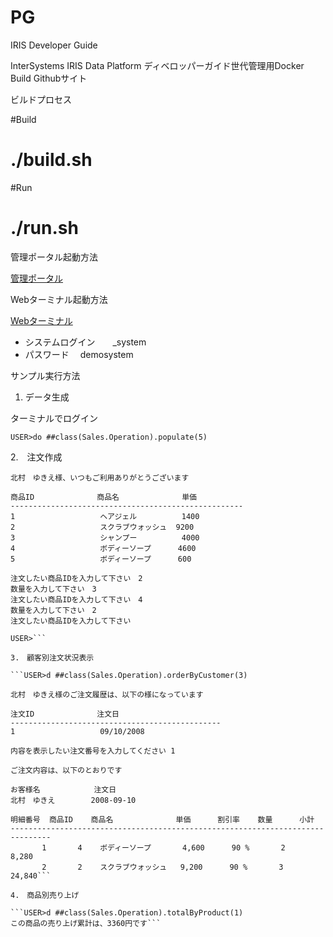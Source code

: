 PG
======

IRIS Developer Guide

InterSystems IRIS Data Platform ディベロッパーガイド世代管理用Docker Build Githubサイト


ビルドプロセス

#Build
# ./build.sh
#Run
# ./run.sh


管理ポータル起動方法

[管理ポータル](localhost:52780/csp/sys/%25CSP.Portal.Home.zen?IRISUsername=_system&IRISPassword=demosystem)

Webターミナル起動方法

[Webターミナル](localhost:52780/terminal/)


- システムログイン　　_system
- パスワード　	demosystem


サンプル実行方法

1. データ生成

ターミナルでログイン

`USER>do ##class(Sales.Operation).populate(5)`

2.　注文作成　

```USER>d ##class(Sales.Operation).placeOrder(3)
北村　ゆきえ様、いつもご利用ありがとうございます
 
商品ID              商品名              単価
----------------------------------------------------
1                   ヘアジェル          1400
2                   スクラブウォッシュ  9200
3                   シャンプー          4000
4                   ボディーソープ      4600
5                   ボディーソープ      600
 
注文したい商品IDを入力して下さい　2
数量を入力して下さい　3
注文したい商品IDを入力して下さい　4
数量を入力して下さい　2
注文したい商品IDを入力して下さい　
 
USER>```

3.　顧客別注文状況表示

```USER>d ##class(Sales.Operation).orderByCustomer(3)
 
北村　ゆきえ様のご注文履歴は、以下の様になっています
 
注文ID              注文日
-----------------------------------------------
1                   09/10/2008
 
内容を表示したい注文番号を入力してください 1
 
ご注文内容は、以下のとおりです
 
お客様名            注文日
北村　ゆきえ        2008-09-10
 
明細番号  商品ID    商品名              単価      割引率    数量      小計
-------------------------------------------------------------------------------
       1       4    ボディーソープ       4,600      90 %       2         8,280
       2       2    スクラブウォッシュ   9,200      90 %       3        24,840```

4.　商品別売り上げ

```USER>d ##class(Sales.Operation).totalByProduct(1)
この商品の売り上げ累計は、3360円です```
